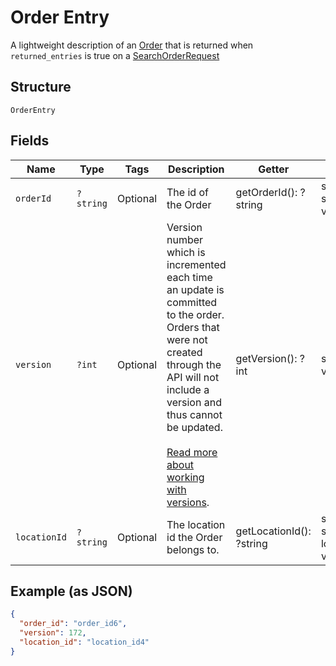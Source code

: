 
# Order Entry

A lightweight description of an [Order](#type-order) that is returned when `returned_entries` is true on a
[SearchOrderRequest](#type-searchorderrequest)

## Structure

`OrderEntry`

## Fields

| Name | Type | Tags | Description | Getter | Setter |
|  --- | --- | --- | --- | --- | --- |
| `orderId` | `?string` | Optional | The id of the Order | getOrderId(): ?string | setOrderId(?string orderId): void |
| `version` | `?int` | Optional | Version number which is incremented each time an update is committed to the order.<br>Orders that were not created through the API will not include a version and<br>thus cannot be updated.<br><br>[Read more about working with versions](https://developer.squareup.com/docs/orders-api/manage-orders#update-orders). | getVersion(): ?int | setVersion(?int version): void |
| `locationId` | `?string` | Optional | The location id the Order belongs to. | getLocationId(): ?string | setLocationId(?string locationId): void |

## Example (as JSON)

```json
{
  "order_id": "order_id6",
  "version": 172,
  "location_id": "location_id4"
}
```

